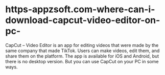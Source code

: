 # https-appzsoft.com-where-can-i-download-capcut-video-editor-on-pc-
CapCut – Video Editor is an app for editing videos that were made by the same company that made TikTok. Users can make videos, edit them, and share them on the platform. The app is available for iOS and Android, but there is no desktop version. But you can use CapCut on your PC in some ways.
